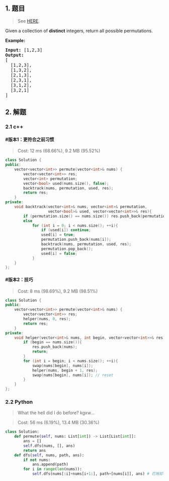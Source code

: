 ## 1. 题目

> See [HERE](https://leetcode.com/problems/permutations/).

<div><p>Given a collection of <strong>distinct</strong> integers, return all possible permutations.</p>

<p><strong>Example:</strong></p>

<pre><strong>Input:</strong> [1,2,3]
<strong>Output:</strong>
[
  [1,2,3],
  [1,3,2],
  [2,1,3],
  [2,3,1],
  [3,1,2],
  [3,2,1]
]
</pre>
</div>

## 2. 解题

### 2.1 c++

#### #版本1：更符合之前习惯

> Cost: 12 ms (68.66%), 9.2 MB (95.52%)

```cpp
class Solution {
public:
    vector<vector<int>> permute(vector<int>& nums) {
        vector<vector<int>> res;
        vector<int> permutation;
        vector<bool> used(nums.size(), false);
        backtrack(nums, permutation, used, res);
        return res;
    }
private:
    void backtrack(vector<int>& nums, vector<int>& permutation, 
                   vector<bool>& used, vector<vector<int>>& res){
        if (permutation.size() == nums.size()) res.push_back(permutation);
        else
            for (int i = 0; i < nums.size(); ++i){
                if (used[i]) continue;
                used[i] = true;
                permutation.push_back(nums[i]);
                backtrack(nums, permutation, used, res);
                permutation.pop_back();
                used[i] = false;
            }
    }
};
```

#### #版本2：技巧

> Cost: 8 ms (98.69%), 9.2 MB (98.51%)

```cpp
class Solution {
public:
    vector<vector<int>> permute(vector<int>& nums) {
        vector<vector<int>> res;
        helper(nums, 0, res);
        return res;
    }
private:
    void helper(vector<int>& nums, int begin, vector<vector<int>>& res){
        if (begin == nums.size()){
            res.push_back(nums);
            return;
        }
        for (int i = begin; i < nums.size(); ++i){
            swap(nums[begin], nums[i]);
            helper(nums, begin + 1, res);
            swap(nums[begin], nums[i]); // reset
        }
    }
};
```

### 2.2 Python

> What the hell did I do before?  kgxw...

> Cost: 56 ms (6.19%), 13.4 MB (30.36%)

```python
class Solution:
    def permute(self, nums: List[int]) -> List[List[int]]:
        ans = []
        self.dfs(nums, [], ans)
        return ans
    def dfs(self, nums, path, ans):
        if not nums:
            ans.append(path)
        for i in range(len(nums)):
            self.dfs(nums[:i]+nums[i+1:], path+[nums[i]], ans) # 花哨却不中用啊
```

